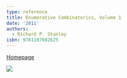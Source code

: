 ```yaml
---
type: reference
title: Enumerative Combinatorics, Volume 1
date: '2011'
authors:
  - Richard P. Stanley
isbn: 9781107602625
---
```

[Homepage](http://www-math.mit.edu/~rstan/ec/)

![](/media/books/stanley97.jpg)
